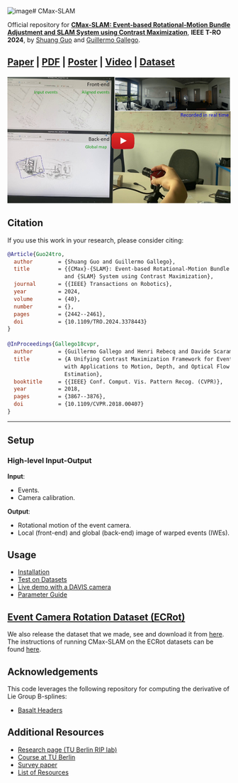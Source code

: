![image](https://github.com/user-attachments/assets/a29ea696-7b4e-476d-abf1-430fc748494e)# CMax-SLAM

Official repository for [**CMax-SLAM: Event-based Rotational-Motion Bundle Adjustment and SLAM System using Contrast Maximization**](https://arxiv.org/pdf/2403.08119), **IEEE T-RO 2024**, by [Shuang Guo](https://www.linkedin.com/in/shuang-guo-00b664266) and [Guillermo Gallego](https://sites.google.com/view/guillermogallego).
<h2 align="left">

[Paper](https://doi.org/10.1109/TRO.2024.3378443) | [PDF](https://arxiv.org/pdf/2403.08119) | [Poster](https://drive.google.com/file/d/1Y1xkWi1Xxfr7SlKqGOsKtRBfPG9cMthk/view?usp=sharing) | [Video](https://youtu.be/17VWTuSkgPs) | [Dataset](https://github.com/tub-rip/ECRot)
</h2>

[![CMax-SLAM: Event-based Rotational-Motion Bundle Adjustment and SLAM System using Contrast Maximization](docs/img/video_cover.jpg)](https://youtu.be/17VWTuSkgPs)


## Citation

If you use this work in your research, please consider citing:

```bibtex
@Article{Guo24tro,
  author        = {Shuang Guo and Guillermo Gallego},
  title         = {{CMax}-{SLAM}: Event-based Rotational-Motion Bundle Adjustment
                  and {SLAM} System using Contrast Maximization},
  journal       = {{IEEE} Transactions on Robotics},
  year          = 2024,
  volume        = {40},
  number        = {},
  pages         = {2442--2461},
  doi           = {10.1109/TRO.2024.3378443}
}

@InProceedings{Gallego18cvpr,
  author        = {Guillermo Gallego and Henri Rebecq and Davide Scaramuzza},
  title         = {A Unifying Contrast Maximization Framework for Event Cameras,
                  with Applications to Motion, Depth, and Optical Flow
                  Estimation},
  booktitle     = {{IEEE} Conf. Comput. Vis. Pattern Recog. (CVPR)},
  year          = 2018,
  pages         = {3867--3876},
  doi           = {10.1109/CVPR.2018.00407}
}
```

-------
## Setup

### High-level Input-Output


**Input**:
- Events.
- Camera calibration.

**Output**:
- Rotational motion of the event camera.
- Local (front-end) and global (back-end) image of warped events (IWEs).

## Usage
- [Installation](docs/installation.md)
- [Test on Datasets](docs/test_datasets.md)
- [Live demo with a DAVIS camera](docs/live_demo.md)
- [Parameter Guide](docs/patermeters.md)

## [Event Camera Rotation Dataset (ECRot)](https://github.com/tub-rip/ECRot)

We also release the dataset that we made, see and download it from [here](https://github.com/tub-rip/ECRot). 
The instructions of running CMax-SLAM on the ECRot datasets can be found [here](https://github.com/tub-rip/cmax_slam/blob/main/docs/test_datasets.md).

## Acknowledgements

This code leverages the following repository for computing the derivative of Lie Group B-splines:
- [Basalt Headers](https://gitlab.com/VladyslavUsenko/basalt-headers)

## Additional Resources

* [Research page (TU Berlin RIP lab)](https://sites.google.com/view/guillermogallego/research/event-based-vision)
* [Course at TU Berlin](https://sites.google.com/view/guillermogallego/teaching/event-based-robot-vision)
* [Survey paper](http://rpg.ifi.uzh.ch/docs/EventVisionSurvey.pdf)
* [List of Resources](https://github.com/uzh-rpg/event-based_vision_resources)

